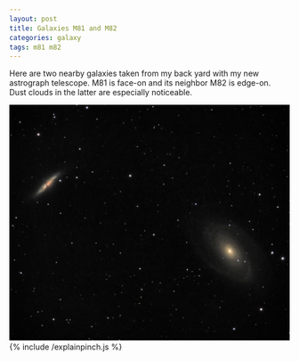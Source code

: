 ```yaml
---
layout: post
title: Galaxies M81 and M82
categories: galaxy
tags: m81 m82
---
```

Here are two nearby galaxies taken from my back yard with my new astrograph telescope. 
M81 is face-on and its neighbor M82 is edge-on. Dust clouds in the latter are especially noticeable. 

![m81+m82 seen using Celestron RASA 8 and ZWO ASI183MC](\images\m81+m82_2020-04-03T21_48_10_Stack_16bits_202frames_606s.jpg)
{% include /explainpinch.js %}

